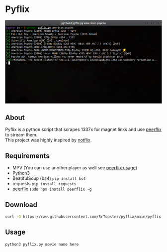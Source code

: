 # Pyflix
<img src="./banner.png" alt="Banner">

## About
Pyflix is a python script that scrapes 1337x for magnet links and use [peerflix](https://github.com/mafintosh/peerflix) to stream them.<br>
This project was highly inspired by [notflix](https://github.com/Bugswriter/notflix).
## Requirements
* MPV (You can use another player as well see [peerflix usage](https://github.com/mafintosh/peerflix#usage))
* Python3
* BeatifulSoup (bs4) `pip install bs4`
* requests `pip install requests`
* [peerflix](https://github.com/mafintosh/peerflix) `sudo npm install peerflix -g`
## Download
``` sh
curl -O https://raw.githubusercontent.com/SrTopster/pyflix/main/pyflix.py
```
## Usage
``` sh
python3 pyflix.py movie name here
```
